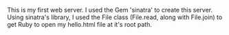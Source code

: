 This is my first web server. I used the Gem 'sinatra' to create this server. Using sinatra's library, I used the File class (File.read, along with File.join) to get Ruby to open my hello.html file at it's root path.
